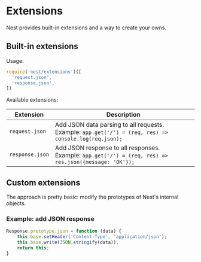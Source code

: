 # Extensions

Nest provides built-in extensions and a way to create your owns.

## Built-in extensions

Usage:

```js
require('nest/extensions')([
  'request.json',
  'response.json',
])
```

Available extensions:

| Extension       | Description                                                  |
| --------------- | ------------------------------------------------------------ |
| `request.json` | Add JSON data parsing to all requests.<br />Example: `app.get('/') = (req, res) => console.log(req.json);` |
| `response.json` | Add JSON response to all responses.<br />Example: `app.get('/') = (req, res) => res.json({message: 'OK'});` |

## Custom extensions

The approach is pretty basic: modify the prototypes of Nest's internal objects.

### Example: add JSON response

```js
Response.prototype.json = function (data) {
	this.base.setHeader('Content-Type', 'application/json');
	this.base.write(JSON.stringify(data));
	return this;
}
```
